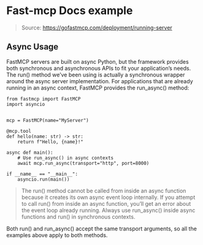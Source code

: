 # Fast-mcp Docs example

> Source: https://gofastmcp.com/deployment/running-server

## Async Usage

FastMCP servers are built on async Python, but the framework provides both synchronous and asynchronous APIs to fit your application’s needs. The run() method we’ve been using is actually a synchronous wrapper around the async server implementation.
For applications that are already running in an async context, FastMCP provides the run_async() method:

```
from fastmcp import FastMCP
import asyncio


mcp = FastMCP(name="MyServer")

@mcp.tool
def hello(name: str) -> str:
    return f"Hello, {name}!"

async def main():
    # Use run_async() in async contexts
    await mcp.run_async(transport="http", port=8000)

if __name__ == "__main__":
    asyncio.run(main())
```

> The run() method cannot be called from inside an async function because it creates its own async event loop internally. If you attempt to call run() from inside an async function, you’ll get an error about the event loop already running. Always use run_async() inside async functions and run() in synchronous contexts.

Both run() and run_async() accept the same transport arguments, so all the examples above apply to both methods.
